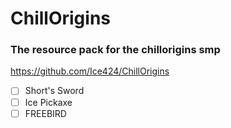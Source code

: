 # ChillOrigins
### The resource pack for the chillorigins smp

https://github.com/Ice424/ChillOrigins

- [ ] Short's Sword
- [ ] Ice Pickaxe
- [ ] FREEBIRD
